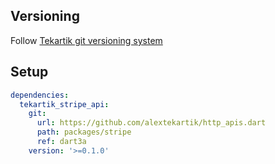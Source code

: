 ## Versioning

Follow [Tekartik git versioning system](https://github.com/tekartik/common.dart/blob/main/doc/tekartik_versioning.md)

## Setup

```yaml
dependencies:
  tekartik_stripe_api:
    git:
      url: https://github.com/alextekartik/http_apis.dart
      path: packages/stripe
      ref: dart3a
    version: '>=0.1.0'
```